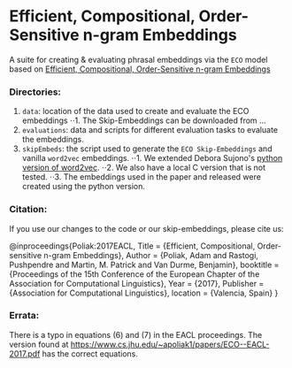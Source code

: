 # Efficient, Compositional, Order-Sensitive n-gram Embeddings


A suite for creating & evaluating phrasal embeddings via the `ECO` model based on [Efficient, Compositional, Order-Sensitive n-gram Embeddings](https://www.cs.jhu.edu/~apoliak1/papers/ECO--EACL-2017.pdf)



### Directories:
1. `data`: location of the data used to create and evaluate the ECO embeddings
⋅⋅1. The Skip-Embeddings can be downloaded from ...  
2. `evaluations`: data and scripts for different evaluation tasks to evaluate the embeddings.
1. `skipEmbeds`: the script used to generate the `ECO Skip-Embeddings` and vanilla `word2vec` embeddings.
⋅⋅1. We extended Debora Sujono's [python version of word2vec](https://github.com/deborausujono/word2vecpy).
⋅⋅2. We also have a local C version that is not tested.
⋅⋅3. The embeddings used in the paper and released were created using the python version. 


### Citation:

If you use our changes to the code or our skip-embeddings, please cite us:

@inproceedings{Poliak:2017EACL,
Title = {Efficient, Compositional, Order-sensitive n-gram Embeddings},
 Author = {Poliak, Adam and Rastogi, Pushpendre and Martin, M. Patrick and Van Durme, Benjamin},
 booktitle = {Proceedings of the 15th Conference of the European Chapter of the 
 Association for Computational Linguistics},
 Year = {2017},
 Publisher = {Association for Computational Linguistics},
 location = {Valencia, Spain}
}

 ### Errata:
 
 There is a typo in equations (6) and (7) in the EACL proceedings. The version found at https://www.cs.jhu.edu/~apoliak1/papers/ECO--EACL-2017.pdf has the correct equations.

